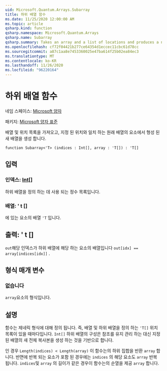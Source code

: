 ```yaml
---
uid: Microsoft.Quantum.Arrays.Subarray
title: 하위 배열 함수
ms.date: 11/25/2020 12:00:00 AM
ms.topic: article
qsharp.kind: function
qsharp.namespace: Microsoft.Quantum.Arrays
qsharp.name: Subarray
qsharp.summary: Takes an array and a list of locations and produces a new array formed from the elements of the original array that match the given locations.
ms.openlocfilehash: cf72f04421b277ce64354d1eccec11cbc61d78cc
ms.sourcegitcommit: a87c1aa8e7453360025e47ba614f25b02ea84ec3
ms.translationtype: MT
ms.contentlocale: ko-KR
ms.lasthandoff: 11/26/2020
ms.locfileid: "96220164"
---
```

# <a name="subarray-function"></a>하위 배열 함수

네임 스페이스: [Microsoft 양자](xref:Microsoft.Quantum.Arrays)

패키지: [Microsoft 양자 표준](https://nuget.org/packages/Microsoft.Quantum.Standard)


배열 및 위치 목록을 가져오고, 지정 된 위치와 일치 하는 원래 배열의 요소에서 형성 된 새 배열을 생성 합니다.

```qsharp
function Subarray<'T> (indices : Int[], array : 'T[]) : 'T[]
```


## <a name="input"></a>입력

### <a name="indices--int"></a>인덱스: [Int](xref:microsoft.quantum.lang-ref.int)[]

하위 배열을 정의 하는 데 사용 되는 정수 목록입니다.


### <a name="array--t"></a>배열: ' t []

에 있는 요소의 배열 `'T` 입니다.



## <a name="output--t"></a>출력: ' t []

`out`해당 인덱스가 하위 배열에 해당 하는 요소의 배열입니다 `out[idx] == array[indices[idx]]` .

## <a name="type-parameters"></a>형식 매개 변수

### <a name="t"></a>없습니다

`array`요소의 형식입니다.

## <a name="remarks"></a>설명

함수는 제네릭 형식에 대해 정의 됩니다. 즉, 배열 및 하위 배열을 정의 하는 `'T[]` 위치 목록이 있을 때마다입니다. `Int[]`
하위 배열의 구성은 참조를 유지 관리 하는 대신 지정 된 배열의 새 전체 복사본을 생성 하는 것을 기반으로 합니다.

인 경우 `Length(indices) < Length(array)` 이 함수는의 하위 집합을 반환 `array` 합니다. 반면에 반복 되는 요소가 포함 된 경우에는 `indices` 의 해당 요소도 `array` 반복 됩니다.
`indices`및 `array` 의 길이가 같은 경우이 함수는의 순열을 제공 `array` 합니다.